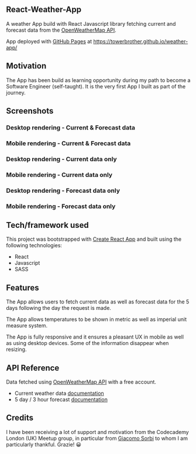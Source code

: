 ## React-Weather-App

A weather App build with React Javascript library fetching current and forecast data from the [OpenWeatherMap API](https://openweathermap.org/api).

App deployed with [GitHub Pages](https://pages.github.com/) at https://towerbrother.github.io/weather-app/

## Motivation

The App has been build as learning opportunity during my path to become a Software Engineer (self-taught). It is the very first App I built as part of the journey.

## Screenshots

### Desktop rendering - Current & Forecast data

<!-- ![Desktop rendering - Current & Forecast data](./screenshots/weather-app-desktop-current-forecast.png?raw=true "Desktop rendering - Current & Forecast data showing") -->

### Mobile rendering - Current & Forecast data

<!-- ![Mobile rendering - Current & Forecast data](./screenshots/weather-app-iphoneX-current-forecast.png?raw=true "Mobile rendering - Current & Forecast data showing") -->

### Desktop rendering - Current data only

<!-- ![Desktop rendering - Current data only](./screenshots/weather-app-desktop-current.png?raw=true "Desktop rendering - Current data only") -->

### Mobile rendering - Current data only

<!-- ![Mobile rendering - Current data only](./screenshots/weather-app-iphoneX-current.png?raw=true "Mobile rendering - Current data only") -->

### Desktop rendering - Forecast data only

<!-- ![Desktop rendering - Forecast data only](./screenshots/weather-app-desktop-forecast.png?raw=true "Desktop rendering - Forecast data only") -->

### Mobile rendering - Forecast data only

<!-- ![Mobile rendering - Forecast data only](./screenshots/weather-app-iphoneX-forecast.PNG?raw=true "Mobile rendering - Forecast data only") -->

## Tech/framework used

This project was bootstrapped with [Create React App](https://github.com/facebook/create-react-app) and built using the following technologies:

- React
- Javascript
- SASS

## Features

The App allows users to fetch current data as well as forecast data for the 5 days following the day the request is made.

The App allows temperatures to be shown in metric as well as imperial unit measure system.

The App is fully responsive and it ensures a pleasant UX in mobile as well as using desktop devices. Some of the information disappear when resizing.

## API Reference

Data fetched using [OpenWeatherMap API](https://openweathermap.org/api) with a free account.

- Current weather data [documentation](https://openweathermap.org/current)
- 5 day / 3 hour forecast [documentation](https://openweathermap.org/forecast5)

## Credits

I have been receiving a lot of support and motivation from the Codecademy London (UK) Meetup group, in particular from [Giacomo Sorbi](https://github.com/GiacomoSorbi) to whom I am particularly thankful. Grazie! :grinning:
